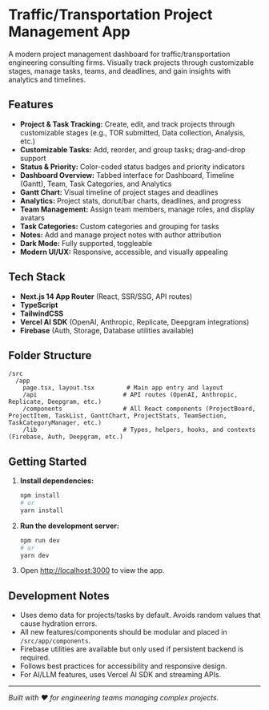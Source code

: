 # Traffic/Transportation Project Management App

A modern project management dashboard for traffic/transportation engineering consulting firms. Visually track projects through customizable stages, manage tasks, teams, and deadlines, and gain insights with analytics and timelines.

## Features
- **Project & Task Tracking:** Create, edit, and track projects through customizable stages (e.g., TOR submitted, Data collection, Analysis, etc.)
- **Customizable Tasks:** Add, reorder, and group tasks; drag-and-drop support
- **Status & Priority:** Color-coded status badges and priority indicators
- **Dashboard Overview:** Tabbed interface for Dashboard, Timeline (Gantt), Team, Task Categories, and Analytics
- **Gantt Chart:** Visual timeline of project stages and deadlines
- **Analytics:** Project stats, donut/bar charts, deadlines, and progress
- **Team Management:** Assign team members, manage roles, and display avatars
- **Task Categories:** Custom categories and grouping for tasks
- **Notes:** Add and manage project notes with author attribution
- **Dark Mode:** Fully supported, toggleable
- **Modern UI/UX:** Responsive, accessible, and visually appealing

## Tech Stack
- **Next.js 14 App Router** (React, SSR/SSG, API routes)
- **TypeScript**
- **TailwindCSS**
- **Vercel AI SDK** (OpenAI, Anthropic, Replicate, Deepgram integrations)
- **Firebase** (Auth, Storage, Database utilities available)

## Folder Structure
```
/src
  /app
    page.tsx, layout.tsx         # Main app entry and layout
    /api                        # API routes (OpenAI, Anthropic, Replicate, Deepgram, etc.)
    /components                 # All React components (ProjectBoard, ProjectItem, TaskList, GanttChart, ProjectStats, TeamSection, TaskCategoryManager, etc.)
    /lib                        # Types, helpers, hooks, and contexts (Firebase, Auth, Deepgram, etc.)
```

## Getting Started
1. **Install dependencies:**
   ```bash
   npm install
   # or
   yarn install
   ```
2. **Run the development server:**
   ```bash
   npm run dev
   # or
   yarn dev
   ```
3. Open [http://localhost:3000](http://localhost:3000) to view the app.

## Development Notes
- Uses demo data for projects/tasks by default. Avoids random values that cause hydration errors.
- All new features/components should be modular and placed in `/src/app/components`.
- Firebase utilities are available but only used if persistent backend is required.
- Follows best practices for accessibility and responsive design.
- For AI/LLM features, uses Vercel AI SDK and streaming APIs.

---

*Built with ❤️ for engineering teams managing complex projects.*
